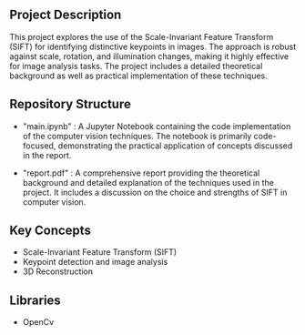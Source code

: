 ## Project Description
This project explores the use of the Scale-Invariant Feature Transform (SIFT) for identifying distinctive keypoints in images. The approach is robust against scale, rotation, and illumination changes, making it highly effective for image analysis tasks. The project includes a detailed theoretical background as well as practical implementation of these techniques.

## Repository Structure
- "main.ipynb" : A Jupyter Notebook containing the code implementation of the computer vision techniques. The notebook is primarily code-focused, demonstrating the practical application of concepts discussed in the report.

- "report.pdf" : A comprehensive report providing the theoretical background and detailed explanation of the techniques used in the project. It includes a discussion on the choice and strengths of SIFT in computer vision.

## Key Concepts
- Scale-Invariant Feature Transform (SIFT)
- Keypoint detection and image analysis
- 3D Reconstruction

## Libraries
- OpenCv
